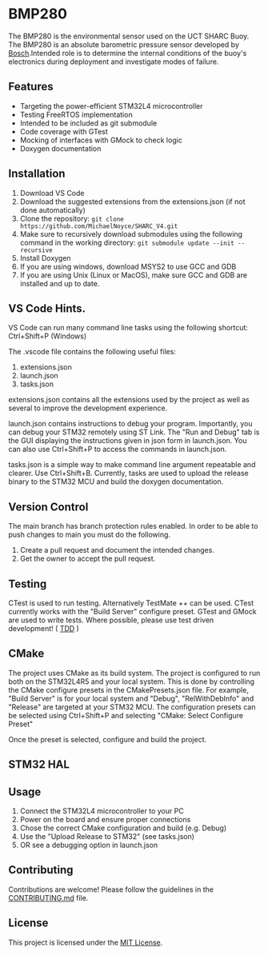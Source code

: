 # BMP280 
The BMP280 is the environmental sensor used on the UCT SHARC Buoy. 
The BMP280 is an absolute barometric pressure sensor developed by [Bosch](https://www.bosch-sensortec.com/products/environmental-sensors/pressure-sensors/bmp280/).Intended role is to determine the internal conditions of the buoy's electronics during deployment and
investigate modes of failure. 

## Features

- Targeting the power-efficient STM32L4 microcontroller
- Testing FreeRTOS implementation
- Intended to be included as git submodule
- Code coverage with GTest
- Mocking of interfaces with GMock to check logic
- Doxygen documentation

## Installation

1. Download VS Code
2. Download the suggested extensions from the extensions.json (if not done automatically)
3. Clone the repository: `git clone https://github.com/MichaelNoyce/SHARC_V4.git`
4. Make sure to recursively download submodules using the following command in the working directory:
`git submodule update --init --recursive`
5. Install Doxygen
6. If you are using windows, download MSYS2 to use GCC and GDB
7. If you are using Unix (Linux or MacOS), make sure GCC and GDB are installed and up to date. 


## VS Code Hints.
VS Code can run many command line tasks using the following shortcut: Ctrl+Shift+P (Windows)

The .vscode file contains the following useful files:
1. extensions.json 
2. launch.json
3. tasks.json

extensions.json contains all the extensions used by the project as well as several to improve the development 
experience. 

launch.json contains instructions to debug your program. Importantly, you can debug your STM32 remotely using ST Link.
The "Run and Debug" tab is the GUI displaying the instructions given in json form in launch.json. 
You can also use Ctrl+Shift+P to access the commands in launch.json. 

tasks.json is a simple way to make command line argument repeatable and clearer. Use Ctrl+Shift+B. 
Currently, tasks are used to upload the release binary to the STM32 MCU and build the doxygen documentation. 


## Version Control
The main branch has branch protection rules enabled. In order to be able to push changes to main you must do the following.
1. Create a pull request and document the intended changes.
2. Get the owner to accept the pull request.

## Testing
CTest is used to run testing. Alternatively TestMate ++ can be used. CTest currently works with the "Build Server" configure preset. 
GTest and GMock are used to write tests. Where possible, please use test driven development! ( [TDD](https://en.wikipedia.org/wiki/Test-driven_development) )


## CMake
The project uses CMake as its build system. The project is configured to run both on the STM32L4R5 and your local system. 
This is done by controlling the CMake configure presets in the CMakePresets.json file. For example, "Build Server" is for your 
local system and "Debug", "RelWithDebInfo" and "Release" are targeted at your STM32 MCU. The configuration presets can be selected 
using Ctrl+Shift+P and selecting "CMake: Select Configure Preset"

Once the preset is selected, configure and build the project. 

## STM32 HAL

## Usage

1. Connect the STM32L4 microcontroller to your PC
2. Power on the board and ensure proper connections
3. Chose the correct CMake configuration and build (e.g. Debug)
4. Use the "Upload Release to STM32" (see tasks.json)
5. OR see a debugging option in launch.json

## Contributing

Contributions are welcome! Please follow the guidelines in the [CONTRIBUTING.md](CONTRIBUTING.md) file.

## License

This project is licensed under the [MIT License](LICENSE).
